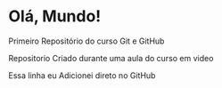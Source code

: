 # Olá, Mundo!
 Primeiro Repositório do curso Git e GitHub

 Repositorio Criado durante uma aula do curso em video

 Essa linha eu Adicionei direto no GitHub
